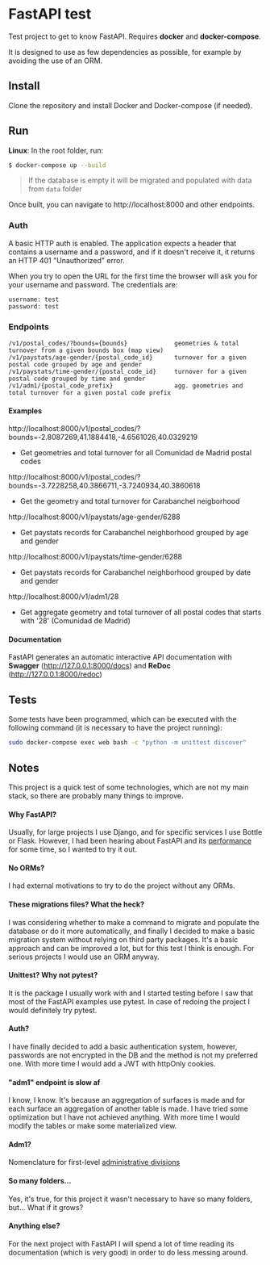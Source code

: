 # FastAPI test

Test project to get to know FastAPI. Requires **docker** and **docker-compose**.

It is designed to use as few dependencies as possible, for example by avoiding the use of an ORM.

## Install

Clone the repository and install Docker and Docker-compose (if needed).

## Run

**Linux**: In the root folder, run:

```sh
$ docker-compose up --build
```
> If the database is empty it will be migrated and populated with data from `data` folder

Once built, you can navigate to http://localhost:8000 and other endpoints.

### Auth

A basic HTTP auth is enabled. The application expects a header that contains a username and a password, and if it doesn't receive it, it returns an HTTP 401 "Unauthorized" error.

When you try to open the URL for the first time the browser will ask you for your username and password. The credentials are:

```
username: test
password: test
```

### Endpoints

```
/v1/postal_codes/?bounds={bounds}             geometries & total turnover from a given bounds box (map view)
/v1/paystats/age-gender/{postal_code_id}      turnover for a given postal code grouped by age and gender
/v1/paystats/time-gender/{postal_code_id}     turnover for a given postal code grouped by time and gender
/v1/adm1/{postal_code_prefix}                 agg. geometries and total turnover for a given postal code prefix
```

#### Examples

http://localhost:8000/v1/postal_codes/?bounds=-2.8087269,41.1884418,-4.6561026,40.0329219

- Get geometries and total turnover for all Comunidad de Madrid postal codes

http://localhost:8000/v1/postal_codes/?bounds=-3.7228258,40.3866711,-3.7240934,40.3860618

- Get the geometry and total turnover for Carabanchel neigborhood

http://localhost:8000/v1/paystats/age-gender/6288

- Get paystats records for Carabanchel neighborhood grouped by age and gender

http://localhost:8000/v1/paystats/time-gender/6288

- Get paystats records for Carabanchel neighborhood grouped by date and gender

http://localhost:8000/v1/adm1/28

- Get aggregate geometry and total turnover of all postal codes that starts with '28' (Comunidad de Madrid)

#### Documentation

FastAPI generates an automatic interactive API documentation with **Swagger** (http://127.0.0.1:8000/docs) and **ReDoc** (http://127.0.0.1:8000/redoc)

## Tests

Some tests have been programmed, which can be executed with the following command (it is necessary to have the project running):

```sh
sudo docker-compose exec web bash -c "python -m unittest discover"
```

## Notes

This project is a quick test of some technologies, which are not my main stack, so there are probably many things to improve.

#### Why FastAPI?

Usually, for large projects I use Django, and for specific services I use Bottle or Flask. However, I had been hearing about FastAPI and its [performance](https://christophergs.com/python/2021/06/16/python-flask-fastapi/) for some time, so I wanted to try it out.

#### No ORMs?

I had external motivations to try to do the project without any ORMs.

#### These migrations files? What the heck?

I was considering whether to make a command to migrate and populate the database or do it more automatically, and finally I decided to make a basic migration system without relying on third party packages. It's a basic approach and can be improved a lot, but for this test I think is enough. For serious projects I would use an ORM anyway.

#### Unittest? Why not pytest?

It is the package I usually work with and I started testing before I saw that most of the FastAPI examples use pytest. In case of redoing the project I would definitely try pytest.

#### Auth?

I have finally decided to add a basic authentication system, however, passwords are not encrypted in the DB and the method is not my preferred one. With more time I would add a JWT with httpOnly cookies.

#### "adm1" endpoint is slow af

I know, I know. It's because an aggregation of surfaces is made and for each surface an aggregation of another table is made. I have tried some optimization but I have not achieved anything. With more time I would modify the tables or make some materialized view.

#### Adm1?

Nomenclature for first-level [administrative divisions](https://en.wikipedia.org/wiki/List_of_administrative_divisions_by_country)

#### So many folders...

Yes, it's true, for this project it wasn't necessary to have so many folders, but... What if it grows?

#### Anything else?

For the next project with FastAPI I will spend a lot of time reading its documentation (which is very good) in order to do less messing around.